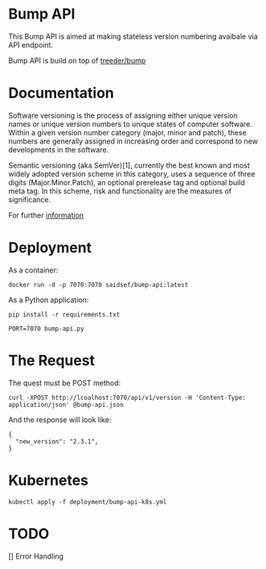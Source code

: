 # Bump API

This Bump API is aimed at making stateless version numbering avaibale via API endpoint.

Bump API is build on top of [treeder/bump](https://hub.docker.com/r/treeder/bump/)

# Documentation

Software versioning is the process of assigning either unique version names or unique version numbers to unique states of computer software. Within a given version number category (major, minor and patch), these numbers are generally assigned in increasing order and correspond to new developments in the software. 

Semantic versioning (aka SemVer)[1], currently the best known and most widely adopted version scheme in this category, uses a sequence of three digits (Major.Minor.Patch), an optional prerelease tag and optional build meta tag. In this scheme, risk and functionality are the measures of significance.

For further [information](https://en.wikipedia.org/wiki/Software_versioning)

# Deployment

As a container:

```shell
docker run -d -p 7070:7070 saidsef/bump-api:latest
```

As a Python application:

```shell
pip install -r requirements.txt

PORT=7070 bump-api.py
```

# The Request

The quest must be POST method:
```shell
curl -XPOST http://lcoalhost:7070/api/v1/version -H 'Content-Type: application/json' @bump-api.json
```

And the response will look like:

```shell
{
  "new_version": "2.3.1",
}
```

# Kubernetes

```shell
kubectl apply -f deployment/bump-api-k8s.yml
```

# TODO

[] Error Handling

